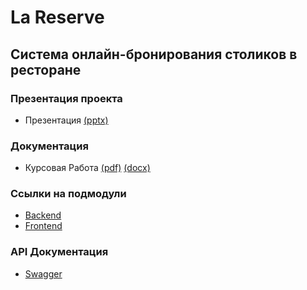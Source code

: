 # La Reserve

## Система онлайн-бронирования столиков в ресторане


### Презентация проекта
 - Презентация [(pptx)](presentation/LA_RESERVE.pptx)

### Документация
 - Курсовая Работа [(pdf)](documentation/Курсоваяработа/Course_Workv2.pdf) [(docx)](documentation/Курсоваяработа/Course_Workv2.docx) 

### Ссылки на подмодули
 - [Backend](https://github.com/JawharVal/BackEndRestaurantLaReserve/tree/ea9da26db0993f4a6c529b5fda76e09cd6186731)
 - [Frontend](https://github.com/JawharVal/FrontEndRestaurentLaReserve/tree/89d6f2b38161d0bdff011eb8bef0173eb3d552cd)

### API Документация
 - [Swagger](https://github.com/JawharVal/LaReserve/tree/main/documentation/API)
